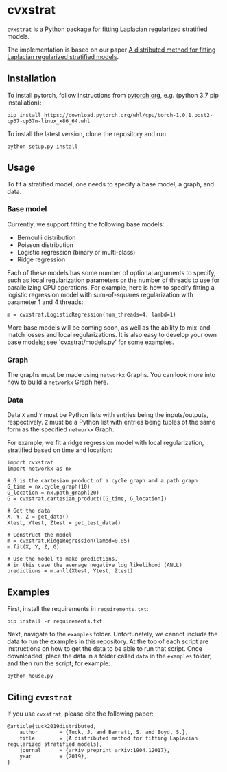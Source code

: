 # cvxstrat

`cvxstrat` is a Python package for fitting Laplacian regularized stratified models.

The implementation is based on our paper
[A distributed method for fitting Laplacian regularized stratified models](http://web.stanford.edu/~boyd/papers/strat_models.html).

## Installation

To install pytorch, follow instructions from [pytorch.org](https://pytorch.org/), e.g. (python 3.7 pip installation):
```
pip install https://download.pytorch.org/whl/cpu/torch-1.0.1.post2-cp37-cp37m-linux_x86_64.whl
```

To install the latest version, clone the repository and run:
```
python setup.py install
```

## Usage

To fit a stratified model, one needs to specify a base model, a graph, and data.

### Base model
Currently, we support fitting the following base models:
* Bernoulli distribution
* Poisson distribution
* Logistic regression (binary or multi-class)
* Ridge regression

Each of these models has some number of optional arguments to specify, such as local regularization
parameters or the number of threads to use for parallelizing CPU operations.
For example, here is how to specify fitting a logistic regression model with sum-of-squares regularization
with parameter 1 and 4 threads:
```
m = cvxstrat.LogisticRegression(num_threads=4, lambd=1)
```

More base models will be coming soon, as well as the ability to mix-and-match losses and local
regularizations. It is also easy to develop your own base models; see `cvxstrat/models.py'
for some examples.

### Graph
The graphs must be made using `networkx` Graphs. You can look more into how to build a `networkx`
Graph [here](https://networkx.github.io/documentation/stable/tutorial.html#).

### Data
Data `X` and `Y` must be Python lists with entries being the inputs/outputs, respectively.
`Z` must be a Python list with entries being tuples of the same form as the specified `networkx`
Graph.

For example, we fit a ridge regression model with local regularization, 
stratified based on time and location:

```
import cvxstrat
import networkx as nx

# G is the cartesian product of a cycle graph and a path graph
G_time = nx.cycle_graph(10)
G_location = nx.path_graph(20)
G = cvxstrat.cartesian_product([G_time, G_location])

# Get the data
X, Y, Z = get_data()
Xtest, Ytest, Ztest = get_test_data()

# Construct the model
m = cvxstrat.RidgeRegression(lambd=0.05)
m.fit(X, Y, Z, G)

# Use the model to make predictions, 
# in this case the average negative log likelihood (ANLL)
predictions = m.anll(Xtest, Ytest, Ztest)
```

## Examples

First, install the requirements in `requirements.txt`:
```
pip install -r requirements.txt
```

Next, navigate to the `examples` folder.
Unfortunately, we cannot include the data to run the examples in this repository.
At the top of each script are instructions on how to get the data to be able to run that script.
Once downloaded, place the data in a folder called `data` in the `examples` folder,
and then run the script; for example:
```
python house.py
```

## Citing `cvxstrat`

If you use `cvxstrat`, please cite the following paper:

```
@article{tuck2019distributed,
    author       = {Tuck, J. and Barratt, S. and Boyd, S.},
    title        = {A distributed method for fitting Laplacian regularized stratified models},
    journal      = {arXiv preprint arXiv:1904.12017},
    year         = {2019},
}

```
